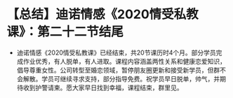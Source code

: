 # 【总结】迪诺情感《2020情受私教课》：第二十二节结尾

-   迪诺情感《2020情受私教课》已经结束，共20节课历时4个月。部分学员完成作业优秀，有人脱单，有人进取。课程内容涵盖两性关系和健康恋爱知识，倡导尊重女性。公司转型至婚恋领域，暂停朋友圈更新和接受新学员，但群不会解散。学员可继续寻求支持，部分指导免费。祝学员早日脱单，帅气，并期待收到护警请柬。愿大家早日找到幸福，课程结束，群里见。